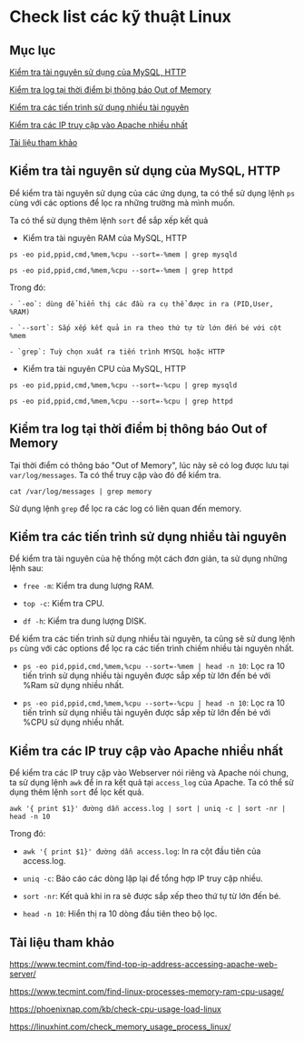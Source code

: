 # Check list các kỹ thuật Linux

## Mục lục 

[Kiểm tra tài nguyên sử dụng của MySQL, HTTP](https://github.com/quanganh1996111/Linux-Tutorial/blob/master/Checklist_CommandLinux.md#ki%E1%BB%83m-tra-t%C3%A0i-nguy%C3%AAn-s%E1%BB%AD-d%E1%BB%A5ng-c%E1%BB%A7a-mysql-http)

[Kiểm tra log tại thời điểm bị thông báo Out of Memory](https://github.com/quanganh1996111/Linux-Tutorial/blob/master/Checklist_CommandLinux.md#ki%E1%BB%83m-tra-log-t%E1%BA%A1i-th%E1%BB%9Di-%C4%91i%E1%BB%83m-b%E1%BB%8B-th%C3%B4ng-b%C3%A1o-out-of-memory)

[Kiểm tra các tiến trình sử dụng nhiều tài nguyên](https://github.com/quanganh1996111/Linux-Tutorial/blob/master/Checklist_CommandLinux.md#ki%E1%BB%83m-tra-c%C3%A1c-ti%E1%BA%BFn-tr%C3%ACnh-s%E1%BB%AD-d%E1%BB%A5ng-nhi%E1%BB%81u-t%C3%A0i-nguy%C3%AAn)

[Kiểm tra các IP truy cập vào Apache nhiều nhất](https://github.com/quanganh1996111/Linux-Tutorial/blob/master/Checklist_CommandLinux.md#ki%E1%BB%83m-tra-c%C3%A1c-ip-truy-c%E1%BA%ADp-v%C3%A0o-apache-nhi%E1%BB%81u-nh%E1%BA%A5t)

[Tài liệu tham khảo](https://github.com/quanganh1996111/Linux-Tutorial/blob/master/Checklist_CommandLinux.md#t%C3%A0i-li%E1%BB%87u-tham-kh%E1%BA%A3o)

## Kiểm tra tài nguyên sử dụng của MySQL, HTTP

Để kiểm tra tài nguyên sử dụng của các ứng dụng, ta có thể sử dụng lệnh `ps` cùng với các options để lọc ra những trường mà mình muốn.

Ta có thể sử dụng thêm lệnh `sort` để sắp xếp kết quả

- Kiểm tra tài nguyên RAM của MySQL, HTTP

`ps -eo pid,ppid,cmd,%mem,%cpu --sort=-%mem | grep mysqld`

`ps -eo pid,ppid,cmd,%mem,%cpu --sort=-%mem | grep httpd`

Trong đó:

	- `-eo`: dùng để hiển thị các đầu ra cụ thể được in ra (PID,User, %RAM)

	- `--sort`: Sắp xếp kết quả in ra theo thứ tự từ lớn đến bé với cột %mem
	
	- `grep`: Tuỳ chọn xuất ra tiến trình MYSQL hoặc HTTP

- Kiểm tra tài nguyên CPU của MySQL, HTTP

`ps -eo pid,ppid,cmd,%mem,%cpu --sort=-%cpu | grep mysqld`

`ps -eo pid,ppid,cmd,%mem,%cpu --sort=-%cpu | grep httpd`

## Kiểm tra log tại thời điểm bị thông báo Out of Memory

Tại thời điểm có thông báo "Out of Memory", lúc này sẽ có log được lưu tại `var/log/messages`. Ta có thể truy cập vào đó để kiểm tra.

`cat /var/log/messages | grep memory`

Sử dụng lệnh `grep` để lọc ra các log có liên quan đến memory.

## Kiểm tra các tiến trình sử dụng nhiều tài nguyên

Để kiểm tra tài nguyên của hệ thống một cách đơn giản, ta sử dụng những lệnh sau:

- `free -m`: Kiểm tra dung lượng RAM.

- `top -c`: Kiểm tra CPU.

- `df -h`: Kiểm tra dung lượng DISK.

Để kiểm tra các tiến trình sử dụng nhiều tài nguyên, ta cũng sẽ sử dung lệnh `ps` cùng với các options để lọc ra các tiến trình chiếm nhiều tài nguyên nhất.

- `ps -eo pid,ppid,cmd,%mem,%cpu --sort=-%mem | head -n 10`: Lọc ra 10 tiến trình sử dụng nhiều tài nguyên được sắp xếp từ lớn đến bé với %Ram sử dụng nhiều nhất.

- `ps -eo pid,ppid,cmd,%mem,%cpu --sort=-%cpu | head -n 10`: Lọc ra 10 tiến trình sử dụng nhiều tài nguyên được sắp xếp từ lớn đến bé với %CPU sử dụng nhiều nhất.

## Kiểm tra các IP truy cập vào Apache nhiều nhất

Để kiểm tra các IP truy cập vào Webserver nói riêng và Apache nói chung, ta sử dụng lệnh `awk` để in ra kết quả tại `access_log` của Apache. Ta có thể sử dụng thêm lệnh `sort` để lọc kết quả.

`awk '{ print $1}' đường dẫn access.log | sort | uniq -c | sort -nr | head -n 10`

Trong đó:

- `awk '{ print $1}' đường dẫn access.log`: In ra cột đầu tiên của access.log.

- `uniq -c`: Báo cáo các dòng lặp lại để tổng hợp IP truy cập nhiều.

- `sort -nr`: Kết quả khi in ra sẽ được sắp xếp theo thứ tự từ lớn đến bé.

- `head -n 10`: Hiển thị ra 10 dòng đầu tiên theo bộ lọc.

## Tài liệu tham khảo

https://www.tecmint.com/find-top-ip-address-accessing-apache-web-server/

https://www.tecmint.com/find-linux-processes-memory-ram-cpu-usage/

https://phoenixnap.com/kb/check-cpu-usage-load-linux

https://linuxhint.com/check_memory_usage_process_linux/

